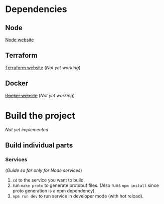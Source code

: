 # Dependencies

## Node

[Node website](https://nodejs.org/en/)

## Terraform

~~[Terraform website](https://www.terraform.io/https://)~~ (_Not yet working_)

## Docker

~~[Docker website](https://www.docker.com/)~~ (_Not yet working_)

# Build the project

_Not yet implemented_

## Build individual parts

### Services

(_Guide so far only for Node services_)

1. `cd` to the service you want to build.
2. run `make proto` to generate protobuf files. (Also runs `npm install` since proto generation is a npm dependency).
3. `npm run dev` to run service in developer mode (with hot reload).
